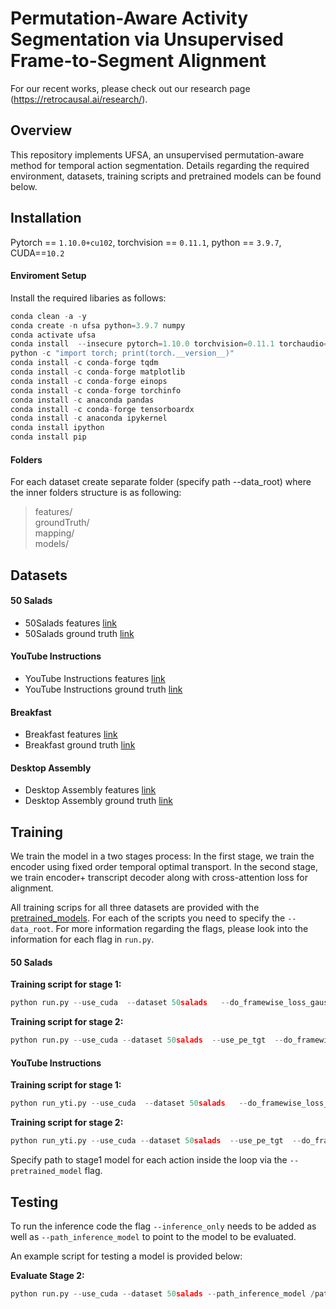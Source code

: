 # Permutation-Aware Activity Segmentation via Unsupervised Frame-to-Segment Alignment

For our recent works, please check out our research page (https://retrocausal.ai/research/).

## Overview
This repository implements UFSA, an unsupervised permutation-aware method for temporal action segmentation.
Details regarding the required environment, datasets, training scripts and pretrained models can be found below.


## Installation
Pytorch == `1.10.0+cu102`, 
torchvision == `0.11.1`, 
python == `3.9.7`, 
CUDA==`10.2`

#### Enviroment Setup
Install the required libaries as follows:

``` python
conda clean -a -y
conda create -n ufsa python=3.9.7 numpy
conda activate ufsa
conda install  --insecure pytorch=1.10.0 torchvision=0.11.1 torchaudio=0.10.0 cudatoolkit=11.3.1  -c pytorch
python -c "import torch; print(torch.__version__)"
conda install -c conda-forge tqdm
conda install -c conda-forge matplotlib
conda install -c conda-forge einops
conda install -c conda-forge torchinfo
conda install -c anaconda pandas
conda install -c conda-forge tensorboardx
conda install -c anaconda ipykernel
conda install ipython
conda install pip
```

#### Folders
For each dataset create separate folder (specify path --data_root) where the inner folders structure is as following:

> features/  
> groundTruth/  
> mapping/  
> models/


## Datasets

#### 50 Salads
- 50Salads features [link](https://drive.google.com/open?id=17o0WfF970cVnazrRuOWE92-OiYHEXTT3)
- 50Salads ground truth [link](https://drive.google.com/open?id=1mzcN9pz1tKygklQOiWI7iEvcJ1vJfU3R)

#### YouTube Instructions
- YouTube Instructions features [link](https://drive.google.com/open?id=1HyF3_bwWgz1QNgzLvN4J66TJVsQTYFTa) 
- YouTube Instructions ground truth [link](https://drive.google.com/open?id=1ENgdHvwHj2vFwflVXosCkCVP9mfLL5lP)

#### Breakfast
- Breakfast features [link](https://drive.google.com/file/d/1DbYnU2GBb68CxEt2I50QZm17KGYKNR1L)
- Breakfast ground truth [link](https://drive.google.com/file/d/1RO8lrvLy4bVaxZ7C62R0jVQtclXibLXU)

#### Desktop Assembly 
- Desktop Assembly features [link](https://drive.google.com/drive/folders/1t-dUAcY4QMbGt6xHEGriOMgSl5TRBXFM?usp=drive_link)
- Desktop Assembly ground truth [link](https://drive.google.com/drive/folders/1Ql3PwcR24hgjxzCX4XGvcQfVlhekqZu1?usp=drive_link)


## Training
We train the model in a two stages process:
In the first stage, we train the encoder using fixed order temporal optimal transport.
In the second stage, we train encoder+ transcript decoder along with cross-attention loss for alignment. 

All training scrips for all three datasets are provided with the [pretrained_models](pretrained_models). For each of the scripts you need to specify the `--data_root`. 
For more information regarding the flags, please look into  the information for each flag in `run.py`.

#### 50 Salads

<strong>Training script for stage 1:</strong>
``` python
python run.py --use_cuda  --dataset 50salads   --do_framewise_loss_gauss  
```

<strong>Training script for stage 2:</strong>
``` python
python run.py --use_cuda --dataset 50salads  --use_pe_tgt  --do_framewise_loss_gauss --do_segwise_loss --do_crossattention_action_loss_nll --pretrained_model /path to model/
```
#### YouTube Instructions

<strong>Training script for stage 1:</strong>
``` python
python run_yti.py --use_cuda  --dataset 50salads   --do_framewise_loss_gauss  
```

<strong>Training script for stage 2:</strong>
``` python
python run_yti.py --use_cuda --dataset 50salads  --use_pe_tgt  --do_framewise_loss_gauss --do_segwise_loss --do_crossattention_action_loss_nll 
```
Specify path to stage1 model for each action inside the loop via the `--pretrained_model` flag.


## Testing
To run the inference code the flag `--inference_only` needs to be added as well as `--path_inference_model` to point to the model to be evaluated.

An example script for testing a model is provided below:

<strong>Evaluate Stage 2:</strong>
``` python
python run.py --use_cuda --dataset 50salads --path_inference_model /path to model  --inference_only  --use_pe_tgt --use_transcript_dec 
```            
